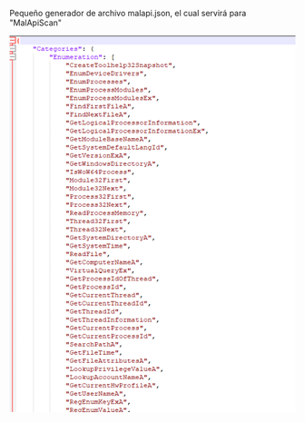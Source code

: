 
Pequeño generador de archivo malapi.json, el cual servirá para 
"MalApiScan" 

![[Pasted image 20241120113500.png]](./img/Pasted%20image%2020241120113500.png?raw=true)
